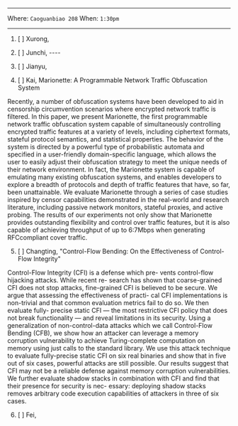 ***

Where: `Caoguanbiao 208` When: `1:30pm`

***


1. [ ] Xurong, 
2. [ ] Junchi, ----

3. [ ] Jianyu, 


4. [ ] Kai, Marionette: A Programmable Network Traffic Obfuscation System

Recently, a number of obfuscation systems have been developed to aid in censorship circumvention scenarios where encrypted network traffic is filtered. In this paper, we present Marionette, the first programmable network traffic obfuscation system capable of simultaneously controlling encrypted traffic features at a variety of levels, including ciphertext formats, stateful protocol semantics, and statistical properties. The behavior of the system is directed by a powerful type of probabilistic automata and specified in a user-friendly domain-specific language, which allows the user to easily adjust their obfuscation strategy to meet the unique needs of their network environment. In fact, the Marionette system is capable of emulating many existing obfuscation systems, and enables developers to explore a breadth of protocols and depth of traffic features that have, so far, been unattainable. We evaluate Marionette through a series of case studies inspired by censor capabilities demonstrated in the real-world and research literature, including passive network monitors, stateful proxies, and active probing. The results of our experiments not only show that Marionette provides outstanding flexibility and control over traffic features, but it is also capable of achieving throughput of up to 6:7Mbps when generating RFCcompliant cover traffic.

5. [ ] Changting, "Control-Flow Bending: On the Effectiveness of Control-Flow Integrity"

Control-Flow Integrity (CFI) is a defense which pre- vents control-flow hijacking attacks. While recent re- search has shown that coarse-grained CFI does not stop attacks, fine-grained CFI is believed to be secure. 
We argue that assessing the effectiveness of practi- cal CFI implementations is non-trivial and that common evaluation metrics fail to do so. We then evaluate fully- precise static CFI — the most restrictive CFI policy that does not break functionality — and reveal limitations in its security. Using a generalization of non-control-data attacks which we call Control-Flow Bending (CFB), we show how an attacker can leverage a memory corruption vulnerability to achieve Turing-complete computation on memory using just calls to the standard library. We use this attack technique to evaluate fully-precise static CFI on six real binaries and show that in five out of six cases, powerful attacks are still possible. Our results suggest that CFI may not be a reliable defense against memory corruption vulnerabilities.
We further evaluate shadow stacks in combination with CFI and find that their presence for security is nec- essary: deploying shadow stacks removes arbitrary code execution capabilities of attackers in three of six cases.

6. [ ] Fei, 
